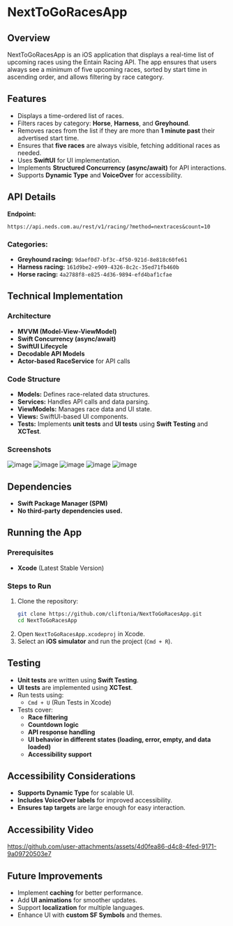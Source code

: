 # NextToGoRacesApp

## Overview
NextToGoRacesApp is an iOS application that displays a real-time list of upcoming races using the Entain Racing API. The app ensures that users always see a minimum of five upcoming races, sorted by start time in ascending order, and allows filtering by race category.

## Features
- Displays a time-ordered list of races.
- Filters races by category: **Horse**, **Harness**, and **Greyhound**.
- Removes races from the list if they are more than **1 minute past** their advertised start time.
- Ensures that **five races** are always visible, fetching additional races as needed.
- Uses **SwiftUI** for UI implementation.
- Implements **Structured Concurrency (async/await)** for API interactions.
- Supports **Dynamic Type** and **VoiceOver** for accessibility.

## API Details
**Endpoint:**  
```
https://api.neds.com.au/rest/v1/racing/?method=nextraces&count=10
```

### Categories:
- **Greyhound racing:** `9daef0d7-bf3c-4f50-921d-8e818c60fe61`
- **Harness racing:** `161d9be2-e909-4326-8c2c-35ed71fb460b`
- **Horse racing:** `4a2788f8-e825-4d36-9894-efd4baf1cfae`

## Technical Implementation
### Architecture
- **MVVM (Model-View-ViewModel)**
- **Swift Concurrency (async/await)**
- **SwiftUI Lifecycle**
- **Decodable API Models**
- **Actor-based RaceService** for API calls

### Code Structure
- **Models:** Defines race-related data structures.
- **Services:** Handles API calls and data parsing.
- **ViewModels:** Manages race data and UI state.
- **Views:** SwiftUI-based UI components.
- **Tests:** Implements **unit tests** and **UI tests** using **Swift Testing** and **XCTest**.

### Screenshots
![image](https://github.com/user-attachments/assets/418035d4-974b-46b9-aa06-1694a3d19962)
![image](https://github.com/user-attachments/assets/29f232b8-1ff2-479e-83ec-2106846c917a)
![image](https://github.com/user-attachments/assets/4ab1a758-048b-4f7a-a1fc-719e26a9aaf4)
![image](https://github.com/user-attachments/assets/f1253ee9-38ac-47d9-896f-eb88972b360f)
![image](https://github.com/user-attachments/assets/e9b80cea-7393-434c-88a5-5f04955d0ed9)

## Dependencies
- **Swift Package Manager (SPM)**
- **No third-party dependencies used.**

## Running the App
### Prerequisites
- **Xcode** (Latest Stable Version)

### Steps to Run
1. Clone the repository:
   ```sh
   git clone https://github.com/cliftonia/NextToGoRacesApp.git
   cd NextToGoRacesApp
   ```
2. Open `NextToGoRacesApp.xcodeproj` in Xcode.
3. Select an **iOS simulator** and run the project (`Cmd + R`).

## Testing
- **Unit tests** are written using **Swift Testing**.
- **UI tests** are implemented using **XCTest**.
- Run tests using:
  - `Cmd + U` (Run Tests in Xcode)
- Tests cover:
  - **Race filtering**
  - **Countdown logic**
  - **API response handling**
  - **UI behavior in different states (loading, error, empty, and data loaded)**
  - **Accessibility support**

## Accessibility Considerations
- **Supports Dynamic Type** for scalable UI.
- **Includes VoiceOver labels** for improved accessibility.
- **Ensures tap targets** are large enough for easy interaction.

## Accessibility Video
https://github.com/user-attachments/assets/4d0fea86-d4c8-4fed-9171-9a09720503e7

## Future Improvements
- Implement **caching** for better performance.
- Add **UI animations** for smoother updates.
- Support **localization** for multiple languages.
- Enhance UI with **custom SF Symbols** and themes.
